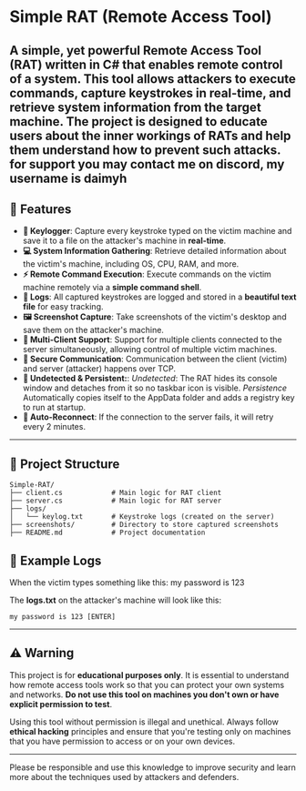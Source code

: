 # **Simple RAT (Remote Access Tool)**

A **simple, yet powerful Remote Access Tool (RAT)** written in **C#** that enables remote control of a system. This tool allows attackers to execute commands, capture keystrokes in real-time, and retrieve system information from the target machine. The project is designed to educate users about the inner workings of RATs and help them understand how to prevent such attacks.
for support you may contact me on discord, my username is daimyh
---

## **🚀 Features**

- **🔑 Keylogger**: Capture every keystroke typed on the victim machine and save it to a file on the attacker's machine in **real-time**.
- **💻 System Information Gathering**: Retrieve detailed information about the victim's machine, including OS, CPU, RAM, and more.
- **⚡ Remote Command Execution**: Execute commands on the victim machine remotely via a **simple command shell**.
- **📜 Logs**: All captured keystrokes are logged and stored in a **beautiful text file** for easy tracking.
- **🖼️ Screenshot Capture**: Take screenshots of the victim's desktop and save them on the attacker's machine.
- **👥 Multi-Client Support**: Support for multiple clients connected to the server simultaneously, allowing control of multiple victim machines.
- **🔐 Secure Communication**: Communication between the client (victim) and server (attacker) happens over TCP.
- **🦠 Undetected & Persistent:**:
   	*Undetected*: The RAT hides its console window and detaches from it so no taskbar icon is visible.
   	*Persistence*  Automatically copies itself to the AppData folder and adds a registry key to run at startup.
- **🔄 Auto-Reconnect**: If the connection to the server fails, it will retry every 2 minutes.
---

## **📂 Project Structure**

```plaintext
Simple-RAT/
├── client.cs            # Main logic for RAT client
├── server.cs            # Main logic for RAT server
├── logs/
│   └── keylog.txt       # Keystroke logs (created on the server)
├── screenshots/         # Directory to store captured screenshots
├── README.md            # Project documentation
```

## **📜 Example Logs**

When the victim types something like this: my password is 123

The **logs.txt** on the attacker's machine will look like this: 
```plaintext
my password is 123 [ENTER]
```

---

## **⚠️ Warning**

This project is for **educational purposes only**. It is essential to understand how remote access tools work so that you can protect your own systems and networks. **Do not use this tool on machines you don't own or have explicit permission to test**.

Using this tool without permission is illegal and unethical. Always follow **ethical hacking** principles and ensure that you're testing only on machines that you have permission to access or on your own devices.

---

Please be responsible and use this knowledge to improve security and learn more about the techniques used by attackers and defenders.
